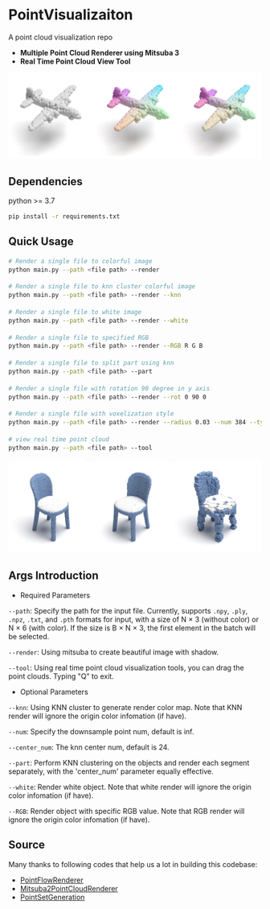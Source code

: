 # PointVisualizaiton
A point cloud visualization repo

- **Multiple Point Cloud Renderer using Mitsuba 3**
- **Real Time Point Cloud View Tool**

![figure](fig/figure.jpg)

## Dependencies

python >= 3.7
```bash
pip install -r requirements.txt
```

## Quick Usage

```bash
# Render a single file to colorful image
python main.py --path <file path> --render

# Render a single file to knn cluster colorful image
python main.py --path <file path> --render --knn

# Render a single file to white image
python main.py --path <file path> --render --white

# Render a single file to specified RGB
python main.py --path <file path> --render --RGB R G B

# Render a single file to split part using knn
python main.py --path <file path> --part

# Render a single file with rotation 90 degree in y axis
python main.py --path <file path> --render --rot 0 90 0

# Render a single file with voxelization style
python main.py --path <file path> --render --radius 0.03 --num 384 --type voxel

# view real time point cloud
python main.py --path <file path> --tool
```

![figure](fig/color.jpg)

## Args Introduction

- Required Parameters

`--path`: Specify the path for the input file. 
Currently, supports `.npy`, `.ply`, `.npz`, `.txt`, and `.pth` formats for input, with a size of N × 3 (without color) or N × 6 (with color). 
If the size is B × N × 3, the first element in the batch will be selected.

`--render`: Using mitsuba to create beautiful image with shadow.

`--tool`: Using real time point cloud visualization tools, you can drag the point clouds. Typing "Q" to exit.

- Optional Parameters

`--knn`: Using KNN cluster to generate render color map. Note that KNN render will ignore the origin color infomation (if have).

`--num`: Specify the downsample point num, default is inf.

`--center_num`: The knn center num, default is 24.

`--part`: Perform KNN clustering on the objects and render each segment separately, with the 'center_num' parameter equally effective.

`--white`: Render white object. Note that white render will ignore the origin color infomation (if have).

`--RGB`: Render object with specific RGB value. Note that RGB render will ignore the origin color infomation (if have).

## Source

Many thanks to following codes that help us a lot in building this codebase:

* [PointFlowRenderer](https://github.com/zekunhao1995/PointFlowRenderer)
* [Mitsuba2PointCloudRenderer](https://github.com/tolgabirdal/Mitsuba2PointCloudRenderer) 
* [PointSetGeneration](https://github.com/fanhqme/PointSetGeneration)
